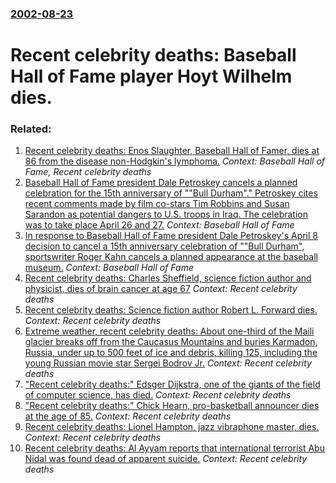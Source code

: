 ### [2002-08-23](/news/2002/08/23/index.md)

#  Recent celebrity deaths: Baseball Hall of Fame player Hoyt Wilhelm dies.




### Related:

1. [ Recent celebrity deaths: Enos Slaughter, Baseball Hall of Famer, dies at 86 from the disease non-Hodgkin's lymphoma.](/news/2002/08/12/recent-celebrity-deaths-enos-slaughter-baseball-hall-of-famer-dies-at-86-from-the-disease-non-hodgkin-s-lymphoma.md) _Context: Baseball Hall of Fame, Recent celebrity deaths_
2. [ Baseball Hall of Fame president Dale Petroskey cancels a planned celebration for the 15th anniversary of ""Bull Durham"." Petroskey cites recent comments made by film co-stars Tim Robbins and Susan Sarandon as potential dangers to U.S. troops in Iraq. The celebration was to take place April 26 and 27.](/news/2003/04/8/baseball-hall-of-fame-president-dale-petroskey-cancels-a-planned-celebration-for-the-15th-anniversary-of-bull-durham-petroskey-cites-r.md) _Context: Baseball Hall of Fame_
3. [ In response to Baseball Hall of Fame president Dale Petroskey's April 8 decision to cancel a 15th anniversary celebration of ""Bull Durham", sportswriter Roger Kahn cancels a planned appearance at the baseball museum.](/news/2003/04/11/in-response-to-baseball-hall-of-fame-president-dale-petroskey-s-april-8-decision-to-cancel-a-15th-anniversary-celebration-of-bull-durham.md) _Context: Baseball Hall of Fame_
4. [ Recent celebrity deaths: Charles Sheffield, science fiction author and physicist, dies of brain cancer at age 67](/news/2002/11/2/recent-celebrity-deaths-charles-sheffield-science-fiction-author-and-physicist-dies-of-brain-cancer-at-age-67.md) _Context: Recent celebrity deaths_
5. [ Recent celebrity deaths: Science fiction author Robert L. Forward dies.](/news/2002/09/21/recent-celebrity-deaths-science-fiction-author-robert-l-forward-dies.md) _Context: Recent celebrity deaths_
6. [ Extreme weather, recent celebrity deaths: About one-third of the Maili glacier breaks off from the Caucasus Mountains and buries Karmadon, Russia, under up to 500 feet of ice and debris, killing 125, including the young Russian movie star Sergei Bodrov Jr.](/news/2002/09/19/extreme-weather-recent-celebrity-deaths-about-one-third-of-the-maili-glacier-breaks-off-from-the-caucasus-mountains-and-buries-karmadon.md) _Context: Recent celebrity deaths_
7. [ "Recent celebrity deaths:" Edsger Dijkstra, one of the giants of the field of computer science, has died.](/news/2002/08/7/recent-celebrity-deaths-edsger-dijkstra-one-of-the-giants-of-the-field-of-computer-science-has-died.md) _Context: Recent celebrity deaths_
8. [ "Recent celebrity deaths:" Chick Hearn, pro-basketball announcer dies at the age of 85.](/news/2002/08/5/recent-celebrity-deaths-chick-hearn-pro-basketball-announcer-dies-at-the-age-of-85.md) _Context: Recent celebrity deaths_
9. [ Recent celebrity deaths: Lionel Hampton, jazz vibraphone master, dies.](/news/2002/08/31/recent-celebrity-deaths-lionel-hampton-jazz-vibraphone-master-dies.md) _Context: Recent celebrity deaths_
10. [ Recent celebrity deaths: Al Ayyam reports that international terrorist Abu Nidal was found dead of apparent suicide.](/news/2002/08/19/recent-celebrity-deaths-al-ayyam-reports-that-international-terrorist-abu-nidal-was-found-dead-of-apparent-suicide.md) _Context: Recent celebrity deaths_
